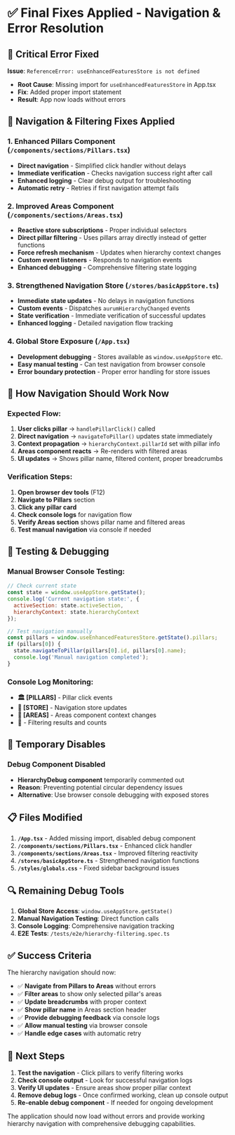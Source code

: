 # ✅ Final Fixes Applied - Navigation & Error Resolution

## 🚨 Critical Error Fixed

**Issue**: `ReferenceError: useEnhancedFeaturesStore is not defined`
- **Root Cause**: Missing import for `useEnhancedFeaturesStore` in App.tsx
- **Fix**: Added proper import statement
- **Result**: App now loads without errors

## 🔧 Navigation & Filtering Fixes Applied

### 1. **Enhanced Pillars Component** (`/components/sections/Pillars.tsx`)
- **Direct navigation** - Simplified click handler without delays
- **Immediate verification** - Checks navigation success right after call
- **Enhanced logging** - Clear debug output for troubleshooting
- **Automatic retry** - Retries if first navigation attempt fails

### 2. **Improved Areas Component** (`/components/sections/Areas.tsx`)
- **Reactive store subscriptions** - Proper individual selectors
- **Direct pillar filtering** - Uses pillars array directly instead of getter functions
- **Force refresh mechanism** - Updates when hierarchy context changes
- **Custom event listeners** - Responds to navigation events
- **Enhanced debugging** - Comprehensive filtering state logging

### 3. **Strengthened Navigation Store** (`/stores/basicAppStore.ts`)
- **Immediate state updates** - No delays in navigation functions
- **Custom events** - Dispatches `aurumHierarchyChanged` events
- **State verification** - Immediate verification of successful updates
- **Enhanced logging** - Detailed navigation flow tracking

### 4. **Global Store Exposure** (`/App.tsx`)
- **Development debugging** - Stores available as `window.useAppStore` etc.
- **Easy manual testing** - Can test navigation from browser console
- **Error boundary protection** - Proper error handling for store issues

## 🎯 How Navigation Should Work Now

### Expected Flow:
1. **User clicks pillar** → `handlePillarClick()` called
2. **Direct navigation** → `navigateToPillar()` updates state immediately
3. **Context propagation** → `hierarchyContext.pillarId` set with pillar info
4. **Areas component reacts** → Re-renders with filtered areas
5. **UI updates** → Shows pillar name, filtered content, proper breadcrumbs

### Verification Steps:
1. **Open browser dev tools** (F12)
2. **Navigate to Pillars** section
3. **Click any pillar card**
4. **Check console logs** for navigation flow
5. **Verify Areas section** shows pillar name and filtered areas
6. **Test manual navigation** via console if needed

## 🧪 Testing & Debugging

### Manual Browser Console Testing:
```javascript
// Check current state
const state = window.useAppStore.getState();
console.log('Current navigation state:', {
  activeSection: state.activeSection,
  hierarchyContext: state.hierarchyContext
});

// Test navigation manually
const pillars = window.useEnhancedFeaturesStore.getState().pillars;
if (pillars[0]) {
  state.navigateToPillar(pillars[0].id, pillars[0].name);
  console.log('Manual navigation completed');
}
```

### Console Log Monitoring:
- **🏛️ [PILLARS]** - Pillar click events
- **🔗 [STORE]** - Navigation store updates
- **🔄 [AREAS]** - Areas component context changes
- **🎯** - Filtering results and counts

## 🚫 Temporary Disables

### Debug Component Disabled
- **HierarchyDebug component** temporarily commented out
- **Reason**: Preventing potential circular dependency issues
- **Alternative**: Use browser console debugging with exposed stores

## 📋 Files Modified

1. **`/App.tsx`** - Added missing import, disabled debug component
2. **`/components/sections/Pillars.tsx`** - Enhanced click handler
3. **`/components/sections/Areas.tsx`** - Improved filtering reactivity
4. **`/stores/basicAppStore.ts`** - Strengthened navigation functions
5. **`/styles/globals.css`** - Fixed sidebar background issues

## 🔍 Remaining Debug Tools

1. **Global Store Access**: `window.useAppStore.getState()`
2. **Manual Navigation Testing**: Direct function calls
3. **Console Logging**: Comprehensive navigation tracking
4. **E2E Tests**: `/tests/e2e/hierarchy-filtering.spec.ts`

## ✅ Success Criteria

The hierarchy navigation should now:
- ✅ **Navigate from Pillars to Areas** without errors
- ✅ **Filter areas** to show only selected pillar's areas
- ✅ **Update breadcrumbs** with proper context
- ✅ **Show pillar name** in Areas section header
- ✅ **Provide debugging feedback** via console logs
- ✅ **Allow manual testing** via browser console
- ✅ **Handle edge cases** with automatic retry

## 🎯 Next Steps

1. **Test the navigation** - Click pillars to verify filtering works
2. **Check console output** - Look for successful navigation logs
3. **Verify UI updates** - Ensure areas show proper pillar context
4. **Remove debug logs** - Once confirmed working, clean up console output
5. **Re-enable debug component** - If needed for ongoing development

The application should now load without errors and provide working hierarchy navigation with comprehensive debugging capabilities.